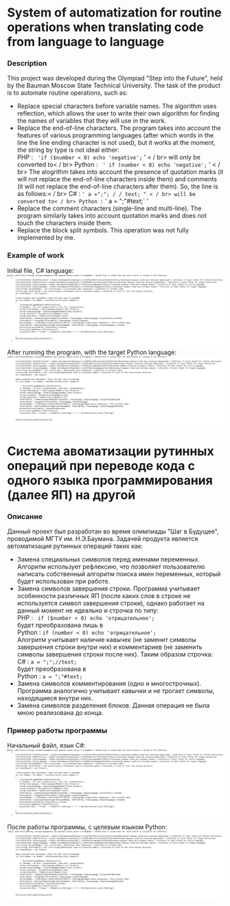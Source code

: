 # System of automatization for routine operations when translating code from language to language
### **Description**
This project was developed during the Olympiad "Step into the Future", held by the Bauman Moscow State Technical University. The task of the product is to automate routine operations, such as:
* Replace special characters before variable names. The algorithm uses reflection, which allows the user to write their own algorithm for finding the names of variables that
they will use in the work. 
* Replace the end-of-line characters. The program takes into account the features of various programming languages (after which words in the line the line ending character is not used), but it works
  at the moment, the string by type is not ideal either:</br>
  PHP : ` 'if ($number < 0) echo 'negative';` ' < / br>
  will only be converted to< / br>
  Python : ` ' if (number < 0) echo 'negative';` ' < / br>
  The alogrithm takes into account the presence of quotation marks (it will not replace the end-of-line characters inside them) and comments (it will not replace the end-of-line characters after them). So, the line is as follows:< / br>
  C# : ` ' a =";"; / / text; " < / br>
  will be converted to< / br>
  Python : ` ' a = ";"#text;` ' </br>
* Replace the comment characters (single-line and multi-line). The program similarly takes into account quotation marks and does not touch the characters inside them.
* Replace the block split symbols. This operation was not fully implemented by me.
### **Example of work**
Initial file, C# language:
![C#](inCS.png)
</br>
After running the program, with the target Python language:
![Python](inPython.png)

# Система авоматизации рутинных операций при переводе кода с одного языка программирования (далее ЯП) на другой
### **Описание**
  Данный проект был разработан во время олимпиады "Шаг в Будущее", проводимой МГТУ им. Н.Э.Баумана. Задачей продукта является автоматизация рутинных операций таких как: 
  * Замена специальных символов перед именами переменных. Алгоритм использует рефлексию, что позволяет пользователю написать собственный алгоритм поиска имен переменных, который
  будет использован при работе. 
  * Замена символов завершения строки. Программа учитывает особенности различных ЯП (после каких слов в строке не используется символ завершения строки), однако работает
  на данный момент не идеально и строчка по типу:</br>
  PHP : ``` if ($number < 0) echo 'отрицательное';```</br>
  будет преобразована лишь в</br>
  Python : ```if (number < 0) echo 'отрицательное';```</br>
  Алогритм учитывает наличие кавычек (не заменит символы завершения строки внутри них) и комментариев (не заменить символы завершения строки после них). Таким образом строчка:</br>
  C# : ```a = ";";//text;```</br>
  будет преобразована в</br>
  Python : ```a = ";"#text;```</br>
  * Замена символов комментирования (одно и многострочных). Программа аналогично учитывает кавычки и не трогает символы, находящиеся внутри них.
  * Замена символов разделения блоков. Данная операция не была мною реализована до конца.
### **Пример работы программы**
Начальный файл, язык C#:
![C#](inCS.png)
</br>
После работы программы, с целевым языком Python:
![Python](inPython.png)
